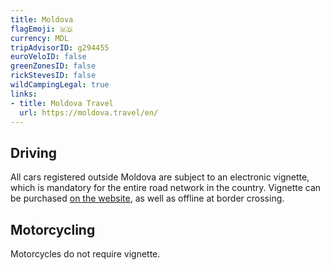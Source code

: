 ```yaml
---
title: Moldova
flagEmoji: 🇲🇩
currency: MDL
tripAdvisorID: g294455
euroVeloID: false
greenZonesID: false
rickStevesID: false
wildCampingLegal: true
links:
- title: Moldova Travel
  url: https://moldova.travel/en/
---
```


## Driving

All cars registered outside Moldova are subject to an electronic vignette, which is mandatory for the entire road network in the country. Vignette can be purchased [on the website](https://evinieta.gov.md/), as well as offline at border crossing.

## Motorcycling

Motorcycles do not require vignette.
